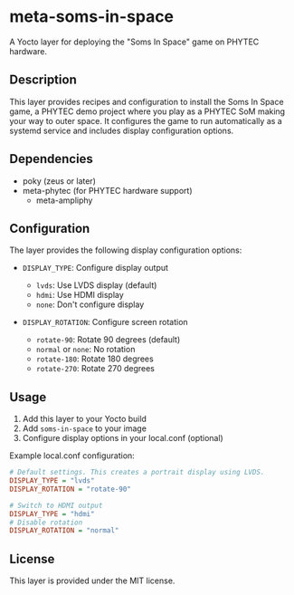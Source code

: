 # meta-soms-in-space

A Yocto layer for deploying the "Soms In Space" game on PHYTEC hardware.

## Description

This layer provides recipes and configuration to install the Soms In Space game, a PHYTEC demo project where you play as a PHYTEC SoM making your way to outer space. It configures the game to run automatically as a systemd service and includes display configuration options.

## Dependencies

* poky (zeus or later)
* meta-phytec (for PHYTEC hardware support)
  * meta-ampliphy

## Configuration

The layer provides the following display configuration options:

* `DISPLAY_TYPE`: Configure display output
  * `lvds`: Use LVDS display (default)
  * `hdmi`: Use HDMI display
  * `none`: Don't configure display

* `DISPLAY_ROTATION`: Configure screen rotation
  * `rotate-90`: Rotate 90 degrees (default)
  * `normal` or `none`: No rotation
  * `rotate-180`: Rotate 180 degrees
  * `rotate-270`: Rotate 270 degrees

## Usage

1. Add this layer to your Yocto build
2. Add `soms-in-space` to your image
3. Configure display options in your local.conf (optional)

Example local.conf configuration:

``` ini
# Default settings. This creates a portrait display using LVDS.
DISPLAY_TYPE = "lvds"
DISPLAY_ROTATION = "rotate-90"

# Switch to HDMI output
DISPLAY_TYPE = "hdmi"
# Disable rotation
DISPLAY_ROTATION = "normal"
```

## License

This layer is provided under the MIT license.
